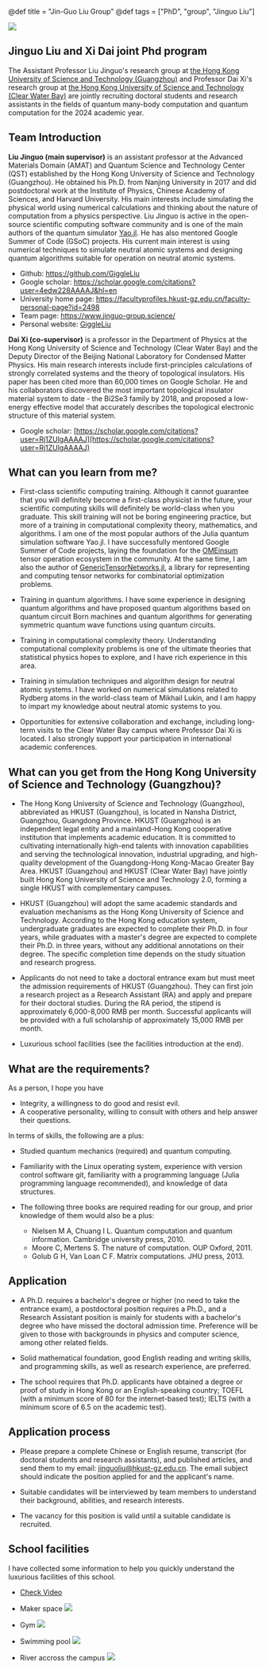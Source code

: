 @def title = "Jin-Guo Liu Group"
@def tags = ["PhD", "group", "Jinguo Liu"]

![](/assets/images/me.png)

## Jinguo Liu and Xi Dai joint Phd program

The Assistant Professor Liu Jinguo's research group at [the Hong Kong University of Science and Technology (Guangzhou)](https://link.zhihu.com/?target=https%3A//hkust-gz.edu.cn/) and Professor Dai Xi's research group at [the Hong Kong University of Science and Technology (Clear Water Bay)](https://link.zhihu.com/?target=https%3A//hkust.edu.hk/) are jointly recruiting doctoral students and research assistants in the fields of quantum many-body computation and quantum computation for the 2024 academic year.

## Team Introduction
**Liu Jinguo (main supervisor)** is an assistant professor at the Advanced Materials Domain (AMAT) and Quantum Science and Technology Center (QST) established by the Hong Kong University of Science and Technology (Guangzhou). He obtained his Ph.D. from Nanjing University in 2017 and did postdoctoral work at the Institute of Physics, Chinese Academy of Sciences, and Harvard University. His main interests include simulating the physical world using numerical calculations and thinking about the nature of computation from a physics perspective. Liu Jinguo is active in the open-source scientific computing software community and is one of the main authors of the quantum simulator [Yao.jl](https://link.zhihu.com/?target=https%3A//github.com/QuantumBFS/Yao.jl). He has also mentored Google Summer of Code (GSoC) projects. His current main interest is using numerical techniques to simulate neutral atomic systems and designing quantum algorithms suitable for operation on neutral atomic systems.

- Github: https://github.com/GiggleLiu 
- Google scholar: https://scholar.google.com/citations?user=4edw228AAAAJ&hl=en 
- University home page: https://facultyprofiles.hkust-gz.edu.cn/faculty-personal-page?id=2498 
- Team page: https://www.jinguo-group.science/
- Personal website: [GiggleLiu](https://giggleliu.github.io/)

**Dai Xi (co-supervisor)** is a professor in the Department of Physics at the Hong Kong University of Science and Technology (Clear Water Bay) and the Deputy Director of the Beijing National Laboratory for Condensed Matter Physics. His main research interests include first-principles calculations of strongly correlated systems and the theory of topological insulators. His paper has been cited more than 60,000 times on Google Scholar. He and his collaborators discovered the most important topological insulator material system to date - the Bi2Se3 family by 2018, and proposed a low-energy effective model that accurately describes the topological electronic structure of this material system.

- Google scholar: [https://scholar.google.com/citations?user=Rj1ZUlgAAAAJ](https://scholar.google.com/citations?user=Rj1ZUlgAAAAJ)


## What can you learn from me?
- First-class scientific computing training. Although it cannot guarantee that you will definitely become a first-class physicist in the future, your scientific computing skills will definitely be world-class when you graduate. This skill training will not be boring engineering practice, but more of a training in computational complexity theory, mathematics, and algorithms. I am one of the most popular authors of the Julia quantum simulation software Yao.jl. I have successfully mentored Google Summer of Code projects, laying the foundation for the [OMEinsum](https://link.zhihu.com/?target=https%3A//github.com/under-Peter/OMEinsum.jl/) tensor operation ecosystem in the community. At the same time, I am also the author of [GenericTensorNetworks.jl](https://link.zhihu.com/?target=https%3A//github.com/QuEraComputing/GenericTensorNetworks.jl/), a library for representing and computing tensor networks for combinatorial optimization problems.

- Training in quantum algorithms. I have some experience in designing quantum algorithms and have proposed quantum algorithms based on quantum circuit Born machines and quantum algorithms for generating symmetric quantum wave functions using quantum circuits.

- Training in computational complexity theory. Understanding computational complexity problems is one of the ultimate theories that statistical physics hopes to explore, and I have rich experience in this area.

- Training in simulation techniques and algorithm design for neutral atomic systems. I have worked on numerical simulations related to Rydberg atoms in the world-class team of Mikhail Lukin, and I am happy to impart my knowledge about neutral atomic systems to you.

- Opportunities for extensive collaboration and exchange, including long-term visits to the Clear Water Bay campus where Professor Dai Xi is located. I also strongly support your participation in international academic conferences.

## What can you get from the Hong Kong University of Science and Technology (Guangzhou)?
- The Hong Kong University of Science and Technology (Guangzhou), abbreviated as HKUST (Guangzhou), is located in Nansha District, Guangzhou, Guangdong Province. HKUST (Guangzhou) is an independent legal entity and a mainland-Hong Kong cooperative institution that implements academic education. It is committed to cultivating internationally high-end talents with innovation capabilities and serving the technological innovation, industrial upgrading, and high-quality development of the Guangdong-Hong Kong-Macao Greater Bay Area. HKUST (Guangzhou) and HKUST (Clear Water Bay) have jointly built Hong Kong University of Science and Technology 2.0, forming a single HKUST with complementary campuses.

- HKUST (Guangzhou) will adopt the same academic standards and evaluation mechanisms as the Hong Kong University of Science and Technology. According to the Hong Kong education system, undergraduate graduates are expected to complete their Ph.D. in four years, while graduates with a master's degree are expected to complete their Ph.D. in three years, without any additional annotations on their degree. The specific completion time depends on the study situation and research progress.

- Applicants do not need to take a doctoral entrance exam but must meet the admission requirements of HKUST (Guangzhou). They can first join a research project as a Research Assistant (RA) and apply and prepare for their doctoral studies. During the RA period, the stipend is approximately 6,000-8,000 RMB per month. Successful applicants will be provided with a full scholarship of approximately 15,000 RMB per month.

- Luxurious school facilities (see the facilities introduction at the end).

## What are the requirements?
As a person, I hope you have
- Integrity, a willingness to do good and resist evil.
- A cooperative personality, willing to consult with others and help answer their questions.

In terms of skills, the following are a plus:
- Studied quantum mechanics (required) and quantum computing.
- Familiarity with the Linux operating system, experience with version control software git, familiarity with a programming language (Julia programming language recommended), and knowledge of data structures.

- The following three books are required reading for our group, and prior knowledge of them would also be a plus:
    - Nielsen M A, Chuang I L. Quantum computation and quantum information. Cambridge university press, 2010.
    - Moore C, Mertens S. The nature of computation. OUP Oxford, 2011.
    - Golub G H, Van Loan C F. Matrix computations. JHU press, 2013.

## Application
* A Ph.D. requires a bachelor's degree or higher (no need to take the entrance exam), a postdoctoral position requires a Ph.D., and a Research Assistant position is mainly for students with a bachelor's degree who have missed the doctoral admission time. Preference will be given to those with backgrounds in physics and computer science, among other related fields.

* Solid mathematical foundation, good English reading and writing skills, and programming skills, as well as research experience, are preferred.

* The school requires that Ph.D. applicants have obtained a degree or proof of study in Hong Kong or an English-speaking country; TOEFL (with a minimum score of 80 for the internet-based test); IELTS (with a minimum score of 6.5 on the academic test).

## Application process
* Please prepare a complete Chinese or English resume, transcript (for doctoral students and research assistants), and published articles, and send them to my email: jinguoliu@hkust-gz.edu.cn. The email subject should indicate the position applied for and the applicant's name.

* Suitable candidates will be interviewed by team members to understand their background, abilities, and research interests.

* The vacancy for this position is valid until a suitable candidate is recruited.

## School facilities
I have collected some information to help you quickly understand the luxurious facilities of this school.

- [Check Video](https://link.zhihu.com/?target=https%3A//www.bilibili.com/video/BV1SP4y1f7xP/)

- Maker space
![](/assets/images/image.png)

- Gym
![](/assets/images/image-1.png)

- Swimming pool
![](/assets/images/image-2.png)

- River accross the campus
![](/assets/images/image-3.png)
